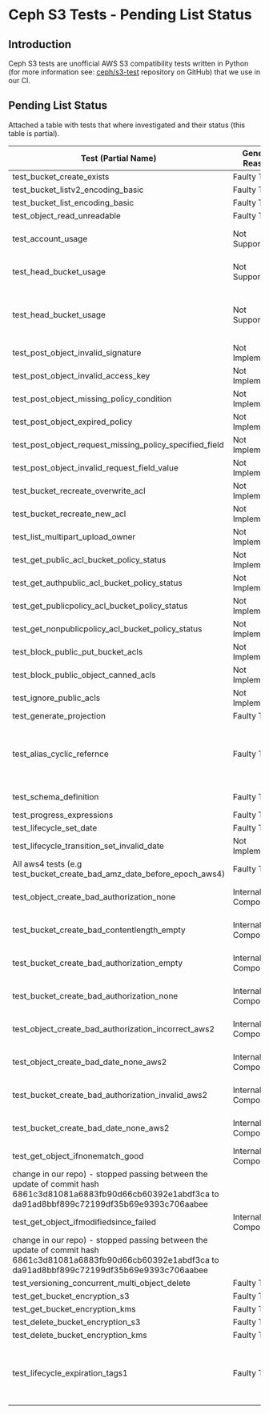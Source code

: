 # Ceph S3 Tests - Pending List Status

## Introduction
Ceph S3 tests are unofficial AWS S3 compatibility tests written in Python (for more information see: [ceph/s3-test](https://github.com/ceph/s3-tests) repository on GitHub) that we use in our CI.

## Pending List Status
Attached a table with tests that where investigated and their status (this table is partial).

| Test (Partial Name)                                       | General Reason | Issue Number         | Additional Comments  |
|-----------------------------------------------------------|-----------------|----------------------|----------------------|
| test_bucket_create_exists                                 | Faulty Test     | [465](https://github.com/ceph/s3-tests/issues/465)                  |                      |
| test_bucket_listv2_encoding_basic                         | Faulty Test     | [478](https://github.com/ceph/s3-tests/issues/478)                  |                      |
| test_bucket_list_encoding_basic                           | Faulty Test     | [478](https://github.com/ceph/s3-tests/issues/478)                  |                      |
| test_object_read_unreadable                               | Faulty Test     | [480](https://github.com/ceph/s3-tests/issues/480)                  |                      |
| test_account_usage                                        | Not Supported   |                      | Noobaa list_buckets() don't have support for usage                     |
| test_head_bucket_usage                                        | Not Supported   |                      | Noobaa list_buckets() don't have support for usage                     |
| test_head_bucket_usage                                        | Not Supported   |                      | S3 test expecting Prefix inside rules not inside Filter, But in our code Prefix expected inside Filter                     |
| test_post_object_invalid_signature                        | Not Implemented |                      |                      |
| test_post_object_invalid_access_key                       | Not Implemented |                      |                      |
| test_post_object_missing_policy_condition                 | Not Implemented |                      |                      |
| test_post_object_expired_policy                           | Not Implemented |                      |                      |
| test_post_object_request_missing_policy_specified_field   | Not Implemented |                      |                      |
| test_post_object_invalid_request_field_value              | Not Implemented |                      |                      |
| test_bucket_recreate_overwrite_acl                        | Not Implemented |                      |                      |
| test_bucket_recreate_new_acl                              | Not Implemented |                      |                      |
| test_list_multipart_upload_owner                          | Not Implemented |                      |                      |
| test_get_public_acl_bucket_policy_status                  | Not Implemented |                      |                      |
| test_get_authpublic_acl_bucket_policy_status              | Not Implemented |                      |                      |
| test_get_publicpolicy_acl_bucket_policy_status            | Not Implemented |                      |                      |
| test_get_nonpublicpolicy_acl_bucket_policy_status         | Not Implemented |                      |                      |
| test_block_public_put_bucket_acls                         | Not Implemented |                      |                      |
| test_block_public_object_canned_acls                      | Not Implemented |                      |                      |
| test_ignore_public_acls                                   | Not Implemented |                      |                      |
| test_generate_projection                                  | Faulty Test     | [509](https://github.com/ceph/s3-tests/issues/509)                    |                      |
| test_alias_cyclic_refernce                                | Faulty Test     |                      | Stops execution after failure is returned instead of parsing error. I'm not opening issue as it might be related to outdated tests.                     |
| test_schema_definition                                    | Faulty Test     |                      | Same as test_alias_cyclic_refernce |
| test_progress_expressions                                 | Faulty Test     | [508](https://github.com/ceph/s3-tests/issues/508)                    |                      |
| test_lifecycle_set_date                                   | Faulty Test     | [510](https://github.com/ceph/s3-tests/issues/510)                    |                      |
| test_lifecycle_transition_set_invalid_date                | Not Implemented |                      |    added because of the following PR [7270](https://github.com/noobaa/noobaa-core/pull/7270#discussion_r1175123422)   |
| All aws4 tests (e.g test_bucket_create_bad_amz_date_before_epoch_aws4)                                   | Faulty Test     | [520](https://github.com/ceph/s3-tests/issues/520)                    |                      |
| test_object_create_bad_authorization_none                 | Internal Component | [438](https://github.com/ceph/s3-tests/issues/438)                    | It used to pass in the past (not related to code change in our repo) |
| test_bucket_create_bad_contentlength_empty                | Internal Component | [438](https://github.com/ceph/s3-tests/issues/438)                    | It used to pass in the past (not related to code change in our repo) |
| test_bucket_create_bad_authorization_empty                | Internal Component | [438](https://github.com/ceph/s3-tests/issues/438)                    | It used to pass in the past (not related to code change in our repo) |
| test_bucket_create_bad_authorization_none                 | Internal Component | [438](https://github.com/ceph/s3-tests/issues/438)                    | It used to pass in the past (not related to code change in our repo) |
| test_object_create_bad_authorization_incorrect_aws2       | Internal Component | [438](https://github.com/ceph/s3-tests/issues/438)                    | It used to pass in the past (not related to code change in our repo) |
| test_object_create_bad_date_none_aws2                     | Internal Component | [438](https://github.com/ceph/s3-tests/issues/438)                    | It used to pass in the past (not related to code change in our repo) |
| test_bucket_create_bad_authorization_invalid_aws2         | Internal Component | [438](https://github.com/ceph/s3-tests/issues/438)                    | It used to pass in the past (not related to code change in our repo) |
| test_bucket_create_bad_date_none_aws2                     | Internal Component | [438](https://github.com/ceph/s3-tests/issues/438)                    | It used to pass in the past (not related to code change in our repo) |
| test_get_object_ifnonematch_good                     | Internal Component |                    | It used to pass in the past (not related to code 
change in our repo) - stopped passing between the update of commit hash 6861c3d81081a6883fb90d66cb60392e1abdf3ca to da91ad8bbf899c72199df35b69e9393c706aabee |
| test_get_object_ifmodifiedsince_failed                     | Internal Component |                    | It used to pass in the past (not related to code 
change in our repo) - stopped passing between the update of commit hash 6861c3d81081a6883fb90d66cb60392e1abdf3ca to da91ad8bbf899c72199df35b69e9393c706aabee |
| test_versioning_concurrent_multi_object_delete | Faulty Test | [588](https://github.com/ceph/s3-tests/issues/588) | 
| test_get_bucket_encryption_s3 | Faulty Test | [613](https://github.com/ceph/s3-tests/issues/613) | 
| test_get_bucket_encryption_kms | Faulty Test | [613](https://github.com/ceph/s3-tests/issues/613) | 
| test_delete_bucket_encryption_s3 | Faulty Test | [613](https://github.com/ceph/s3-tests/issues/613) | 
| test_delete_bucket_encryption_kms | Faulty Test | [613](https://github.com/ceph/s3-tests/issues/613) |
| test_lifecycle_expiration_tags1 | Faulty Test | [638](https://github.com/ceph/s3-tests/issues/638) | There can be more such tests having the same issue (`Filter` is not aligned with aws structure in bucket lifecycle configuration) |